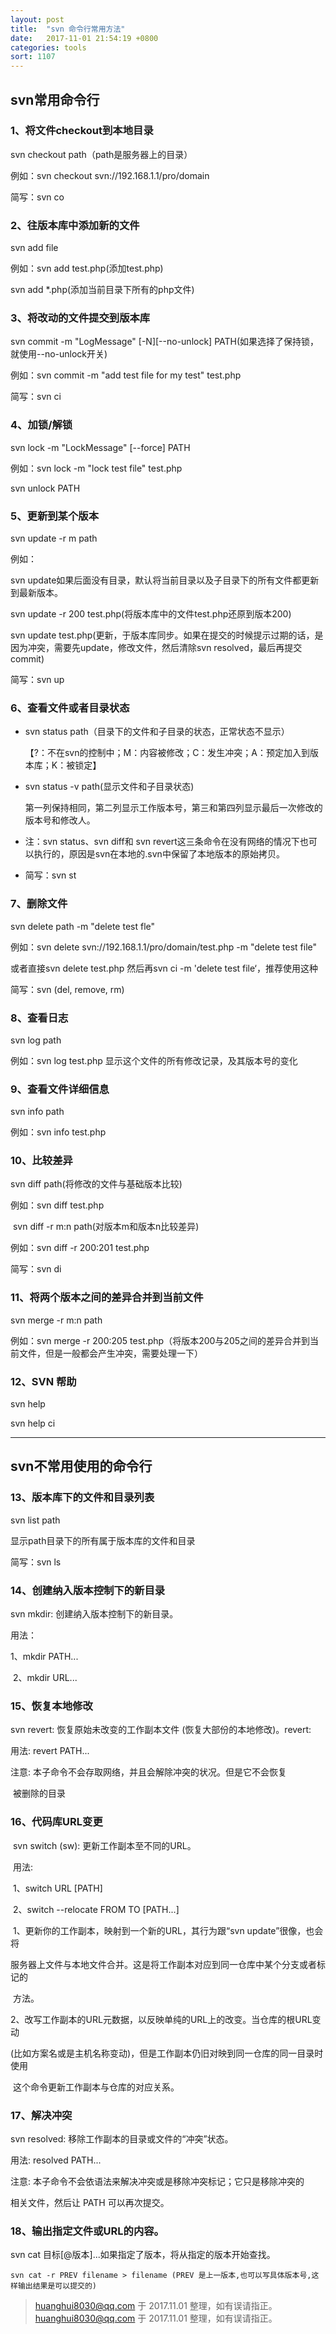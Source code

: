 ```yaml
---
layout: post
title:  "svn 命令行常用方法"
date:   2017-11-01 21:54:19 +0800
categories: tools
sort: 1107
---
```


## svn常用命令行

### 1、将文件checkout到本地目录 

  svn checkout path（path是服务器上的目录） 

   例如：svn checkout svn://192.168.1.1/pro/domain 

   简写：svn co 

### 2、往版本库中添加新的文件 

svn add file 

例如：svn add test.php(添加test.php) 

svn add *.php(添加当前目录下所有的php文件) 

### 3、将改动的文件提交到版本库 

svn commit -m "LogMessage" [-N][--no-unlock] PATH(如果选择了保持锁，就使用--no-unlock开关) 

 例如：svn commit -m "add test file for my test" test.php 

 简写：svn ci 

### 4、加锁/解锁  

svn lock -m "LockMessage" [--force] PATH 

例如：svn lock -m "lock test file" test.php 

svn unlock PATH 

### 5、更新到某个版本 

svn update -r m path 

例如： 

   svn update如果后面没有目录，默认将当前目录以及子目录下的所有文件都更新到最新版本。 

   svn update -r 200 test.php(将版本库中的文件test.php还原到版本200) 

   svn update test.php(更新，于版本库同步。如果在提交的时候提示过期的话，是因为冲突，需要先update，修改文件，然后清除svn resolved，最后再提交commit)

 简写：svn up 

### 6、查看文件或者目录状态 

- svn status path（目录下的文件和子目录的状态，正常状态不显示） 

     【?：不在svn的控制中；M：内容被修改；C：发生冲突；A：预定加入到版本库；K：被锁定】 

- svn status -v path(显示文件和子目录状态) 

     第一列保持相同，第二列显示工作版本号，第三和第四列显示最后一次修改的版本号和修改人。 

- 注：svn status、svn diff和 svn revert这三条命令在没有网络的情况下也可以执行的，原因是svn在本地的.svn中保留了本地版本的原始拷贝。

- 简写：svn st 

### 7、删除文件 

svn delete path -m "delete test fle" 

  例如：svn delete svn://192.168.1.1/pro/domain/test.php -m "delete test file" 

  或者直接svn delete test.php 然后再svn ci -m 'delete test file‘，推荐使用这种 

  简写：svn (del, remove, rm) 

### 8、查看日志 

svn log path 

例如：svn log test.php 显示这个文件的所有修改记录，及其版本号的变化 

### 9、查看文件详细信息 

svn info path 

例如：svn info test.php 

### 10、比较差异 

svn diff path(将修改的文件与基础版本比较) 

  例如：svn diff test.php 

​       svn diff -r m:n path(对版本m和版本n比较差异) 

  例如：svn diff -r 200:201 test.php 

  简写：svn di 

### 11、将两个版本之间的差异合并到当前文件 

svn merge -r m:n path 

例如：svn merge -r 200:205 test.php（将版本200与205之间的差异合并到当前文件，但是一般都会产生冲突，需要处理一下） 

### 12、SVN 帮助  

svn help 

svn help ci



----



##  svn不常用使用的命令行 

### 13、版本库下的文件和目录列表 

svn list path 

  显示path目录下的所有属于版本库的文件和目录 

  简写：svn ls  

### 14、创建纳入版本控制下的新目录 

svn mkdir: 创建纳入版本控制下的新目录。 

用法：

 1、mkdir PATH... 

​        2、mkdir URL... 

### 15、恢复本地修改 

svn revert: 恢复原始未改变的工作副本文件 (恢复大部份的本地修改)。revert: 

用法: revert PATH... 

注意: 本子命令不会存取网络，并且会解除冲突的状况。但是它不会恢复 

​        被删除的目录 

### 16、代码库URL变更 

​    svn switch (sw): 更新工作副本至不同的URL。 

​    用法: 

​	  1、switch URL [PATH] 

​          2、switch --relocate FROM TO [PATH...] 

 

​          1、更新你的工作副本，映射到一个新的URL，其行为跟“svn update”很像，也会将 

​             服务器上文件与本地文件合并。这是将工作副本对应到同一仓库中某个分支或者标记的 

​             方法。 

​          2、改写工作副本的URL元数据，以反映单纯的URL上的改变。当仓库的根URL变动 

​             (比如方案名或是主机名称变动)，但是工作副本仍旧对映到同一仓库的同一目录时使用 

​             这个命令更新工作副本与仓库的对应关系。 

### 17、解决冲突 

svn resolved: 移除工作副本的目录或文件的“冲突”状态。 

  用法: resolved PATH... 

  注意: 本子命令不会依语法来解决冲突或是移除冲突标记；它只是移除冲突的 

  相关文件，然后让 PATH 可以再次提交。 

### 18、输出指定文件或URL的内容。 

svn cat 目标[@版本]...如果指定了版本，将从指定的版本开始查找。 

    svn cat -r PREV filename > filename (PREV 是上一版本,也可以写具体版本号,这样输出结果是可以提交的)
    

> huanghui8030@qq.com 于 2017.11.01  整理，如有误请指正。
> huanghui8030@qq.com 于 2017.11.01  整理，如有误请指正。